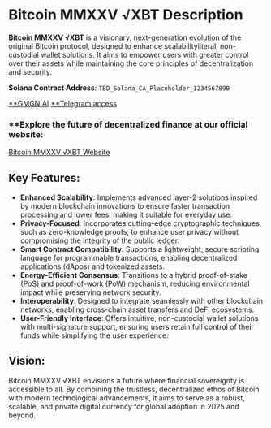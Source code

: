 # Bitcoin MMXXV √XBT Description

**Bitcoin MMXXV √XBT** is a visionary, next-generation evolution of the original Bitcoin protocol, designed to enhance scalabilityliteral, non-custodial wallet solutions. It aims to empower users with greater control over their assets while maintaining the core principles of decentralization and security.

**Solana Contract Address**: `TBD_Solana_CA_Placeholder_1234567890`

[**GMGN.AI](https://gmgn.ai "GMGN.ai √XBT")
[**Telegram access](https://t.me/BitcoinMMXXV "t.me √XBT")

### **Explore the future of decentralized finance at our official website:  
[Bitcoin MMXXV √XBT Website](https://trrxitte.com)


## Key Features:
- **Enhanced Scalability**: Implements advanced layer-2 solutions inspired by modern blockchain innovations to ensure faster transaction processing and lower fees, making it suitable for everyday use.
- **Privacy-Focused**: Incorporates cutting-edge cryptographic techniques, such as zero-knowledge proofs, to enhance user privacy without compromising the integrity of the public ledger.
- **Smart Contract Compatibility**: Supports a lightweight, secure scripting language for programmable transactions, enabling decentralized applications (dApps) and tokenized assets.
- **Energy-Efficient Consensus**: Transitions to a hybrid proof-of-stake (PoS) and proof-of-work (PoW) mechanism, reducing environmental impact while preserving network security.
- **Interoperability**: Designed to integrate seamlessly with other blockchain networks, enabling cross-chain asset transfers and DeFi ecosystems.
- **User-Friendly Interface**: Offers intuitive, non-custodial wallet solutions with multi-signature support, ensuring users retain full control of their funds while simplifying the user experience.

## Vision:
Bitcoin MMXXV √XBT envisions a future where financial sovereignty is accessible to all. By combining the trustless, decentralized ethos of Bitcoin with modern technological advancements, it aims to serve as a robust, scalable, and private digital currency for global adoption in 2025 and beyond.
